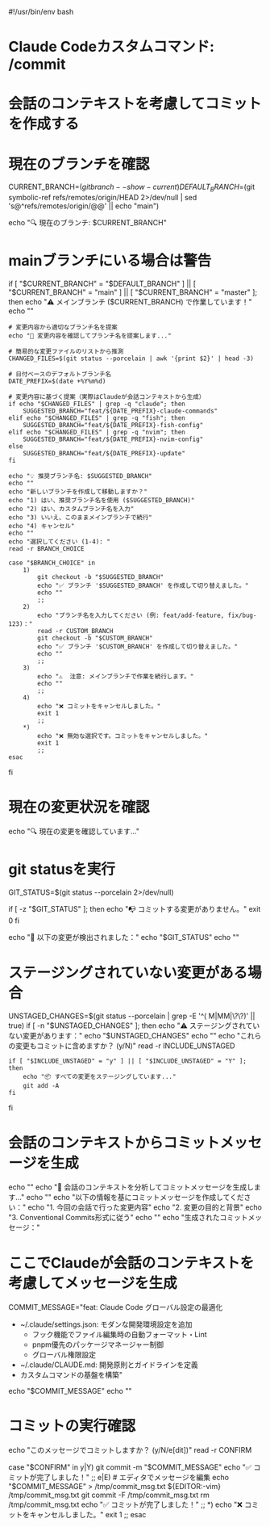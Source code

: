 #!/usr/bin/env bash
# Claude Codeカスタムコマンド: /commit
# 会話のコンテキストを考慮してコミットを作成する

# 現在のブランチを確認
CURRENT_BRANCH=$(git branch --show-current)
DEFAULT_BRANCH=$(git symbolic-ref refs/remotes/origin/HEAD 2>/dev/null | sed 's@^refs/remotes/origin/@@' || echo "main")

echo "🔍 現在のブランチ: $CURRENT_BRANCH"

# mainブランチにいる場合は警告
if [ "$CURRENT_BRANCH" = "$DEFAULT_BRANCH" ] || [ "$CURRENT_BRANCH" = "main" ] || [ "$CURRENT_BRANCH" = "master" ]; then
    echo "⚠️  メインブランチ ($CURRENT_BRANCH) で作業しています！"
    echo ""
    
    # 変更内容から適切なブランチ名を提案
    echo "📝 変更内容を確認してブランチ名を提案します..."
    
    # 簡易的な変更ファイルのリストから推測
    CHANGED_FILES=$(git status --porcelain | awk '{print $2}' | head -3)
    
    # 日付ベースのデフォルトブランチ名
    DATE_PREFIX=$(date +%Y%m%d)
    
    # 変更内容に基づく提案（実際はClaudeが会話コンテキストから生成）
    if echo "$CHANGED_FILES" | grep -q "claude"; then
        SUGGESTED_BRANCH="feat/${DATE_PREFIX}-claude-commands"
    elif echo "$CHANGED_FILES" | grep -q "fish"; then
        SUGGESTED_BRANCH="feat/${DATE_PREFIX}-fish-config"
    elif echo "$CHANGED_FILES" | grep -q "nvim"; then
        SUGGESTED_BRANCH="feat/${DATE_PREFIX}-nvim-config"
    else
        SUGGESTED_BRANCH="feat/${DATE_PREFIX}-update"
    fi
    
    echo "💡 推奨ブランチ名: $SUGGESTED_BRANCH"
    echo ""
    echo "新しいブランチを作成して移動しますか？"
    echo "1) はい、推奨ブランチ名を使用 ($SUGGESTED_BRANCH)"
    echo "2) はい、カスタムブランチ名を入力"
    echo "3) いいえ、このままメインブランチで続行"
    echo "4) キャンセル"
    echo ""
    echo "選択してください (1-4): "
    read -r BRANCH_CHOICE
    
    case "$BRANCH_CHOICE" in
        1)
            git checkout -b "$SUGGESTED_BRANCH"
            echo "✅ ブランチ '$SUGGESTED_BRANCH' を作成して切り替えました。"
            echo ""
            ;;
        2)
            echo "ブランチ名を入力してください (例: feat/add-feature, fix/bug-123)："
            read -r CUSTOM_BRANCH
            git checkout -b "$CUSTOM_BRANCH"
            echo "✅ ブランチ '$CUSTOM_BRANCH' を作成して切り替えました。"
            echo ""
            ;;
        3)
            echo "⚠️  注意: メインブランチで作業を続行します。"
            echo ""
            ;;
        4)
            echo "❌ コミットをキャンセルしました。"
            exit 1
            ;;
        *)
            echo "❌ 無効な選択です。コミットをキャンセルしました。"
            exit 1
            ;;
    esac
fi

# 現在の変更状況を確認
echo "🔍 現在の変更を確認しています..."

# git statusを実行
GIT_STATUS=$(git status --porcelain 2>/dev/null)

if [ -z "$GIT_STATUS" ]; then
    echo "📭 コミットする変更がありません。"
    exit 0
fi

echo "📝 以下の変更が検出されました："
echo "$GIT_STATUS"
echo ""

# ステージングされていない変更がある場合
UNSTAGED_CHANGES=$(git status --porcelain | grep -E '^( M|MM|\?\?)' || true)
if [ -n "$UNSTAGED_CHANGES" ]; then
    echo "⚠️  ステージングされていない変更があります："
    echo "$UNSTAGED_CHANGES"
    echo ""
    echo "これらの変更もコミットに含めますか？ (y/N)"
    read -r INCLUDE_UNSTAGED
    
    if [ "$INCLUDE_UNSTAGED" = "y" ] || [ "$INCLUDE_UNSTAGED" = "Y" ]; then
        echo "📦 すべての変更をステージングしています..."
        git add -A
    fi
fi

# 会話のコンテキストからコミットメッセージを生成
echo ""
echo "🤖 会話のコンテキストを分析してコミットメッセージを生成します..."
echo ""
echo "以下の情報を基にコミットメッセージを作成してください："
echo "1. 今回の会話で行った変更内容"
echo "2. 変更の目的と背景"
echo "3. Conventional Commits形式に従う"
echo ""
echo "生成されたコミットメッセージ："

# ここでClaudeが会話のコンテキストを考慮してメッセージを生成
COMMIT_MESSAGE="feat: Claude Code グローバル設定の最適化

- ~/.claude/settings.json: モダンな開発環境設定を追加
  - フック機能でファイル編集時の自動フォーマット・Lint
  - pnpm優先のパッケージマネージャー制御
  - グローバル権限設定
- ~/.claude/CLAUDE.md: 開発原則とガイドラインを定義
- カスタムコマンドの基盤を構築"

echo "$COMMIT_MESSAGE"
echo ""

# コミットの実行確認
echo "このメッセージでコミットしますか？ (y/N/e[dit])"
read -r CONFIRM

case "$CONFIRM" in
    y|Y)
        git commit -m "$COMMIT_MESSAGE"
        echo "✅ コミットが完了しました！"
        ;;
    e|E)
        # エディタでメッセージを編集
        echo "$COMMIT_MESSAGE" > /tmp/commit_msg.txt
        ${EDITOR:-vim} /tmp/commit_msg.txt
        git commit -F /tmp/commit_msg.txt
        rm /tmp/commit_msg.txt
        echo "✅ コミットが完了しました！"
        ;;
    *)
        echo "❌ コミットをキャンセルしました。"
        exit 1
        ;;
esac